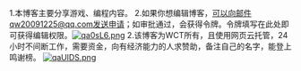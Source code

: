 1.本博客主要分享游戏、编程内容。
2.如果你想编辑博客，可以向邮件qw20091225@qq.com发送申请；如审批通过，会获得令牌。令牌填写在此处即可获得编辑权限。<a href="https://imgtu.com/i/qa0sL6"><img src="https://s1.ax1x.com/2022/03/26/qa0sL6.png" alt="qa0sL6.png" border="0" /></a>
2.该博客为WCT所有，且使用网页云托管，24小时不间断工作，需要资金，向有经济能力的人求赞助，备注自己的名字，能登上鸣谢榜。
<a href="https://imgtu.com/i/qaUlDS"><img src="https://s1.ax1x.com/2022/03/26/qaUlDS.png" alt="qaUlDS.png" border="0" /></a>





